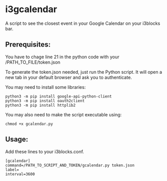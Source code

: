 # i3gcalendar

A script to see the closest event in your Google Calendar on your i3blocks bar.

## Prerequisites:

You have to chage line 21 in the python code with your /PATH_TO_FILE/token.json

To generate the token.json needed, just run the Python script. It will open a new tab in your default browser and ask you to authenticate.

You may need to install some libraries:

```
python3 -m pip install google-api-python-client
python3 -m pip install oauth2client
python3 -m pip install httplib2
```

You may also need to make the script executable using:

`chmod +x gcalendar.py`

## Usage:

Add these lines to your i3blocks.conf.
```
[gcalendar]
command=/PATH_TO_SCRIPT_AND_TOKEN/gcalendar.py token.json
label=
interval=3600
```
